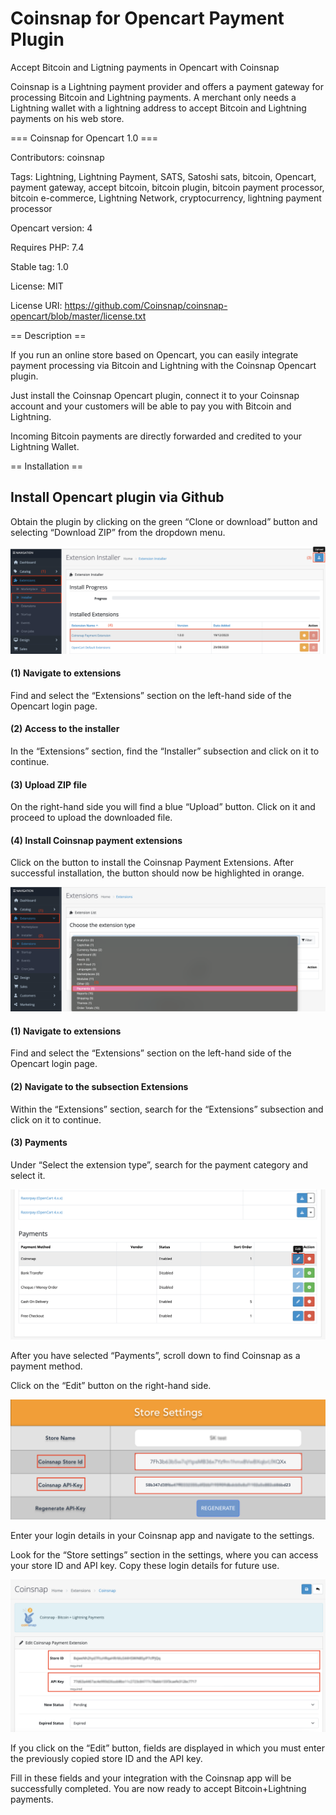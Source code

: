 # Coinsnap for Opencart Payment Plugin

Accept Bitcoin and Ligtning payments in Opencart with Coinsnap

Coinsnap is a Lightning payment provider and offers a payment gateway for processing Bitcoin and Lightning payments. A merchant only needs a Lightning wallet with a lightning address to accept Bitcoin and Lightning payments on his web store.

=== Coinsnap for Opencart 1.0 ===

Contributors: coinsnap

Tags: Lightning, Lightning Payment, SATS, Satoshi sats, bitcoin, Opencart, payment gateway, accept bitcoin, bitcoin plugin, bitcoin payment processor, bitcoin e-commerce, Lightning Network, cryptocurrency, lightning payment processor

Opencart version: 4

Requires PHP: 7.4

Stable tag: 1.0

License: MIT

License URI: https://github.com/Coinsnap/coinsnap-opencart/blob/master/license.txt

== Description ==

If you run an online store based on Opencart, you can easily integrate payment processing via Bitcoin and Lightning with the Coinsnap Opencart plugin.

Just install the Coinsnap Opencart plugin, connect it to your Coinsnap account and your customers will be able to pay you with Bitcoin and Lightning.

Incoming Bitcoin payments are directly forwarded and credited to your Lightning Wallet.

== Installation ==

## Install Opencart plugin via Github ##

Obtain the plugin by clicking on the green “Clone or download” button and selecting “Download ZIP” from the dropdown menu.

![](https://github.com/Coinsnap/Coinsnap-for-OpenCart/blob/main/assets/extensions.png)

#### (1) Navigate to extensions ####
Find and select the “Extensions” section on the left-hand side of the Opencart login page.

#### (2) Access to the installer ####
In the “Extensions” section, find the “Installer” subsection and click on it to continue.

#### (3) Upload ZIP file ####
On the right-hand side you will find a blue “Upload” button. Click on it and proceed to upload the downloaded file.

#### (4) Install Coinsnap payment extensions ####
Click on the button to install the Coinsnap Payment Extensions. After successful installation, the button should now be highlighted in orange.
	
![](https://github.com/Coinsnap/Coinsnap-for-OpenCart/blob/main/assets/payments.png)

#### (1) Navigate to extensions ####
Find and select the “Extensions” section on the left-hand side of the Opencart login page.

#### (2) Navigate to the subsection Extensions ####
Within the “Extensions” section, search for the “Extensions” subsection and click on it to continue.

#### (3) Payments ####
Under “Select the extension type”, search for the payment category and select it.

![](https://github.com/Coinsnap/Coinsnap-for-OpenCart/blob/main/assets/edit.png) 

After you have selected “Payments”, scroll down to find Coinsnap as a payment method.

Click on the “Edit” button on the right-hand side.

![](https://github.com/Coinsnap/Coinsnap-for-OpenCart/blob/main/assets/coinsnap-store.png) 

Enter your login details in your Coinsnap app and navigate to the settings.

Look for the “Store settings” section in the settings, where you can access your store ID and API key. Copy these login details for future use.

![](https://github.com/Coinsnap/Coinsnap-for-OpenCart/blob/main/assets/opencart-store.png) 

If you click on the “Edit” button, fields are displayed in which you must enter the previously copied store ID and the API key.

Fill in these fields and your integration with the Coinsnap app will be successfully completed. You are now ready to accept Bitcoin+Lightning payments.

